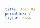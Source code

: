 ```yaml
---
title: Join Us
permalink: /
layout: home
---
```

<!-- We’re looking for candidates who are passionate about helping agencies build, buy, and share technology to better serve the public. Our team focuses on all aspects of digital government including account management, software development, product management, procurement, design, content strategy, cloud migration, outreach, and operations.

The Technology Transformation Services (TTS) mission is to design and deliver a digital government with and for the American public. TTS is part of the General Services Administration (GSA).

We are accepting applications for the positions listed below. We also post upcoming positions. <Link to="/newsletter">Join our mailing list</Link> to be notified when we post new jobs. -->